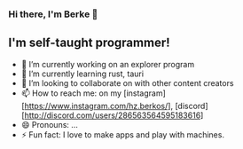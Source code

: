 ### Hi there, I'm Berke 👋

## I'm self-taught programmer!
- 🔭 I’m currently working on an explorer program
- 🌱 I’m currently learning rust, tauri
- 👯 I’m looking to collaborate on with other content creators
- 📫 How to reach me: on my [instagram][https://www.instagram.com/hz.berkos/], [discord][http://discord.com/users/286563564595183616]
- 😄 Pronouns: ...
- ⚡ Fun fact: I love to make apps and play with machines.
